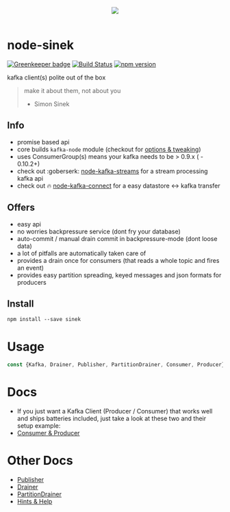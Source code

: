 <center><img src="https://cdn1.teamhellfall.de/contentdelivery/8642e870-7555-473a-b549-c520bd85bc51.0861a88f-28cf-42b6-88c7-f2942e64cc79.png?dim=165x125" /></center><br/>

# node-sinek

[![Greenkeeper badge](https://badges.greenkeeper.io/nodefluent/node-sinek.svg)](https://greenkeeper.io/)
[![Build Status](https://travis-ci.org/nodefluent/node-sinek.svg?branch=master)](https://travis-ci.org/nodefluent/node-sinek)
[![npm version](https://badge.fury.io/js/sinek.svg)](https://badge.fury.io/js/sinek)

kafka client(s) polite out of the box

> make it about them, not about you
> - Simon Sinek

## Info
- promise based api
- core builds `kafka-node` module (checkout for [options & tweaking](https://github.com/SOHU-Co/kafka-node/blob/master/README.md))
- uses ConsumerGroup(s) means your kafka needs to be > 0.9.x ( - 0.10.2+)
- check out :goberserk: [node-kafka-streams](https://github.com/nodefluent/kafka-streams) for a stream processing kafka api
- check out :fire: [node-kafka-connect](https://github.com/nodefluent/kafka-connect) for a easy datastore <-> kafka transfer

## Offers

- easy api
- no worries backpressure service (dont fry your database)
- auto-commit / manual drain commit in backpressure-mode (dont loose data)
- a lot of pitfalls are automatically taken care of
- provides a drain once for consumers (that reads a whole topic and fires an event)
- provides easy partition spreading, keyed messages and json formats for producers

## Install

```shell
npm install --save sinek
```

# Usage

```javascript
const {Kafka, Drainer, Publisher, PartitionDrainer, Consumer, Producer} = require("sinek");
```

# Docs

* If you just want a Kafka Client (Producer / Consumer) that works well and ships batteries included,
just take a look at these two and their setup example:
* [Consumer & Producer](lib/connect/README.md)

# Other Docs

* [Publisher](docs/publisher.md)
* [Drainer](docs/drainer.md)
* [PartitionDrainer](docs/partition-drainer.md)
* [Hints & Help](docs/hints.md)

